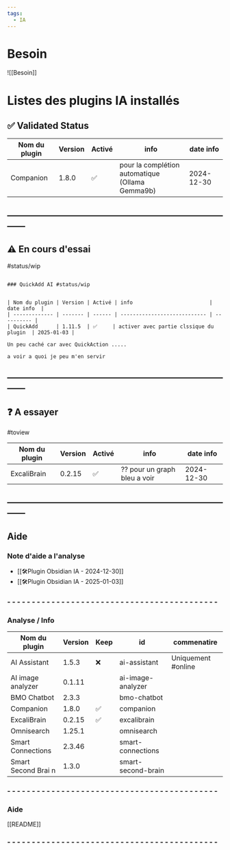 ```yaml
---
tags:
  - IA
---
```

# Besoin

![[Besoin]]

# Listes des plugins IA installés 

## ✅ Validated Status 

| Nom du plugin | Version | Activé | info                                                | date info  |
| ------------- | ------- | ------ | --------------------------------------------------- | ---------- |
| Companion     | 1.8.0   | ✅      | pour la complétion automatique <br>(Ollama Gemma9b) | 2024-12-30 |


## ——————————————————————————

## ⚠️ En cours d'essai  
#status/wip 

```ad-note

### QuickAdd AI #status/wip 


| Nom du plugin | Version | Activé | info                         | date info  |
| ------------- | ------- | ------ | ---------------------------- | ---------- |
| QuickAdd      | 1.11.5  | ✅     | activer avec partie clssique du plugin  | 2025-01-03 |

Un peu caché car avec QuickAction ..... 

a voir a quoi je peu m'en servir 
```

## ——————————————————————————

## ❓ A essayer 
#toview 

| Nom du plugin | Version | Activé | info                         | date info  |
| ------------- | ------- | ------ | ---------------------------- | ---------- |
| ExcaliBrain   | 0.2.15  | ✅      | ?? pour un graph bleu a voir | 2024-12-30 |

## ——————————————————————————

## Aide

### Note d'aide a l'analyse  
- [[🛠️Plugin Obsidian IA - 2024-12-30]]
- [[🛠️Plugin Obsidian IA - 2025-01-03]]
### - - - - - - - - - - - - - - - - - - - - - - - - - - - - - - - - - - - - - - - - - - - 
### Analyse / Info

| Nom du plugin       | Version | Keep | id                 | commenatire         |
| ------------------- | ------- | ---- | ------------------ | ------------------- |
| AI Assistant        | 1.5.3   | ❌    | ai-assistant       | Uniquement  #online |
| AI image analyzer   | 0.1.11  |      | ai-image-analyzer  |                     |
| BMO Chatbot         | 2.3.3   |      | bmo-chatbot        |                     |
| Companion           | 1.8.0   | ✅    | companion          |                     |
| ExcaliBrain         | 0.2.15  | ✅    | excalibrain        |                     |
| Omnisearch          | 1.25.1  |      | omnisearch         |                     |
| Smart Connections   | 2.3.46  |      | smart-connections  |                     |
| Smart Second Brai n | 1.3.0   |      | smart-second-brain |                     |
### - - - - - - - - - - - - - - - - - - - - - - - - - - - - - - - - - - - - - - - - - - -

### Aide 
[[README]]
### - - - - - - - - - - - - - - - - - - - - - - - - - - - - - - - - - - - - - - - - - - -

